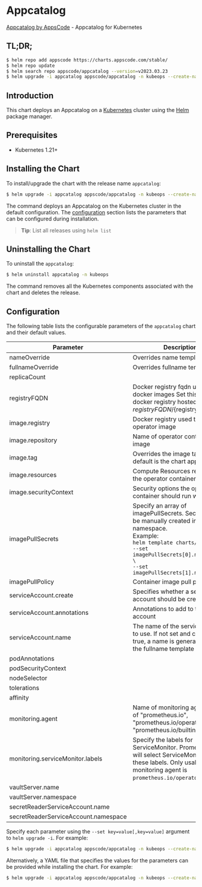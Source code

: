 # Appcatalog

[Appcatalog by AppsCode](https://github.com/bytebuilders/appcatalog) - Appcatalog for Kubernetes

## TL;DR;

```bash
$ helm repo add appscode https://charts.appscode.com/stable/
$ helm repo update
$ helm search repo appscode/appcatalog --version=v2023.03.23
$ helm upgrade -i appcatalog appscode/appcatalog -n kubeops --create-namespace --version=v2023.03.23
```

## Introduction

This chart deploys an Appcatalog on a [Kubernetes](http://kubernetes.io) cluster using the [Helm](https://helm.sh) package manager.

## Prerequisites

- Kubernetes 1.21+

## Installing the Chart

To install/upgrade the chart with the release name `appcatalog`:

```bash
$ helm upgrade -i appcatalog appscode/appcatalog -n kubeops --create-namespace --version=v2023.03.23
```

The command deploys an Appcatalog on the Kubernetes cluster in the default configuration. The [configuration](#configuration) section lists the parameters that can be configured during installation.

> **Tip**: List all releases using `helm list`

## Uninstalling the Chart

To uninstall the `appcatalog`:

```bash
$ helm uninstall appcatalog -n kubeops
```

The command removes all the Kubernetes components associated with the chart and deletes the release.

## Configuration

The following table lists the configurable parameters of the `appcatalog` chart and their default values.

|              Parameter               |                                                                                                            Description                                                                                                             |         Default         |
|--------------------------------------|------------------------------------------------------------------------------------------------------------------------------------------------------------------------------------------------------------------------------------|-------------------------|
| nameOverride                         | Overrides name template                                                                                                                                                                                                            | <code>""</code>         |
| fullnameOverride                     | Overrides fullname template                                                                                                                                                                                                        | <code>""</code>         |
| replicaCount                         |                                                                                                                                                                                                                                    | <code>1</code>          |
| registryFQDN                         | Docker registry fqdn used to pull docker images Set this to use docker registry hosted at ${registryFQDN}/${registry}/${image}                                                                                                     | <code>ghcr.io</code>    |
| image.registry                       | Docker registry used to pull operator image                                                                                                                                                                                        | <code>appscode</code>   |
| image.repository                     | Name of operator container image                                                                                                                                                                                                   | <code>appcatalog</code> |
| image.tag                            | Overrides the image tag whose default is the chart appVersion.                                                                                                                                                                     | <code>""</code>         |
| image.resources                      | Compute Resources required by the operator container                                                                                                                                                                               | <code>{}</code>         |
| image.securityContext                | Security options the operator container should run with                                                                                                                                                                            | <code>{}</code>         |
| imagePullSecrets                     | Specify an array of imagePullSecrets. Secrets must be manually created in the namespace. <br> Example: <br> `helm template charts/stash \` <br> `--set imagePullSecrets[0].name=sec0 \` <br> `--set imagePullSecrets[1].name=sec1` | <code>[]</code>         |
| imagePullPolicy                      | Container image pull policy                                                                                                                                                                                                        | <code>Always</code>     |
| serviceAccount.create                | Specifies whether a service account should be created                                                                                                                                                                              | <code>true</code>       |
| serviceAccount.annotations           | Annotations to add to the service account                                                                                                                                                                                          | <code>{}</code>         |
| serviceAccount.name                  | The name of the service account to use. If not set and create is true, a name is generated using the fullname template                                                                                                             | <code>""</code>         |
| podAnnotations                       |                                                                                                                                                                                                                                    | <code>{}</code>         |
| podSecurityContext                   |                                                                                                                                                                                                                                    | <code>{}</code>         |
| nodeSelector                         |                                                                                                                                                                                                                                    | <code>{}</code>         |
| tolerations                          |                                                                                                                                                                                                                                    | <code>[]</code>         |
| affinity                             |                                                                                                                                                                                                                                    | <code>{}</code>         |
| monitoring.agent                     | Name of monitoring agent (one of "prometheus.io", "prometheus.io/operator", "prometheus.io/builtin")                                                                                                                               | <code>""</code>         |
| monitoring.serviceMonitor.labels     | Specify the labels for ServiceMonitor. Prometheus crd will select ServiceMonitor using these labels. Only usable when monitoring agent is `prometheus.io/operator`.                                                                | <code>{}</code>         |
| vaultServer.name                     |                                                                                                                                                                                                                                    | <code>""</code>         |
| vaultServer.namespace                |                                                                                                                                                                                                                                    | <code>""</code>         |
| secretReaderServiceAccount.name      |                                                                                                                                                                                                                                    | <code>""</code>         |
| secretReaderServiceAccount.namespace |                                                                                                                                                                                                                                    | <code>""</code>         |


Specify each parameter using the `--set key=value[,key=value]` argument to `helm upgrade -i`. For example:

```bash
$ helm upgrade -i appcatalog appscode/appcatalog -n kubeops --create-namespace --version=v2023.03.23 --set replicaCount=1
```

Alternatively, a YAML file that specifies the values for the parameters can be provided while
installing the chart. For example:

```bash
$ helm upgrade -i appcatalog appscode/appcatalog -n kubeops --create-namespace --version=v2023.03.23 --values values.yaml
```
